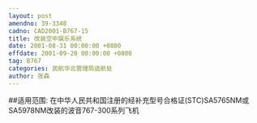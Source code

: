 ```yaml
---
layout: post
amendno: 39-3348
cadno: CAD2001-B767-15
title: 改装空中娱乐系统
date: 2001-08-31 00:00:00 +0800
effdate: 2001-09-20 00:00:00 +0800
tag: B767
categories: 民航华北管理局适航处
author: 张森
---
```


##适用范围:
在中华人民共和国注册的经补充型号合格证(STC)SA5765NM或SA5978NM改装的波音767-300系列飞机

